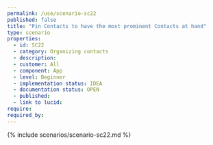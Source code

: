 ```yaml
---
permalink: /use/scenario-sc22
published: false
title: "Pin Contacts to have the most prominent Contacts at hand"
type: scenario
properties:
  - id: SC22
  - category: Organizing contacts
  - description:
  - customer: All
  - component: App
  - level: Beginner
  - implementation status: IDEA
  - documentation status: OPEN
  - published:
  - link to lucid:
require:
required_by:
---
```


{% include scenarios/scenario-sc22.md %}
